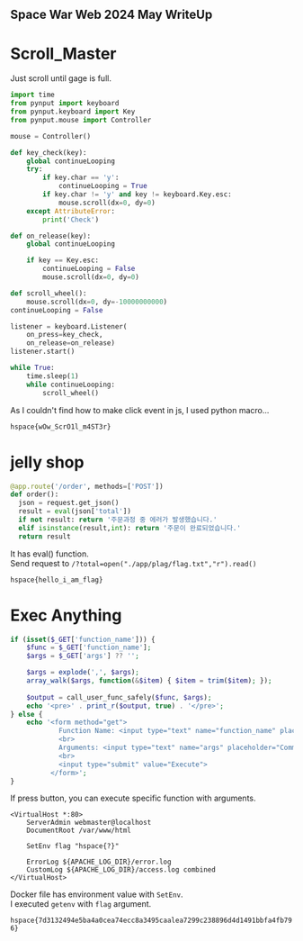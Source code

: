 ## Space War Web 2024 May WriteUp 
# **Scroll_Master**
Just scroll until gage is full.   

```python
import time
from pynput import keyboard
from pynput.keyboard import Key
from pynput.mouse import Controller

mouse = Controller()

def key_check(key):
	global continueLooping
	try:
		if key.char == 'y':
			continueLooping = True
		if key.char != 'y' and key != keyboard.Key.esc:
			mouse.scroll(dx=0, dy=0)
	except AttributeError:
		print('Check')

def on_release(key):
	global continueLooping

	if key == Key.esc:
		continueLooping = False
		mouse.scroll(dx=0, dy=0)

def scroll_wheel():
	mouse.scroll(dx=0, dy=-10000000000)
continueLooping = False

listener = keyboard.Listener(
    on_press=key_check,
    on_release=on_release)
listener.start()

while True:
	time.sleep(1)
	while continueLooping:
		scroll_wheel()
```
As I couldn't find how to make click event in js, I used python macro...    
   
`hspace{wOw_ScrO1l_m4ST3r}`

# **jelly shop**
```python
@app.route('/order', methods=['POST'])
def order():
  json = request.get_json()
  result = eval(json['total'])
  if not result: return '주문과정 중 에러가 발생했습니다.'
  elif isinstance(result,int): return '주문이 완료되었습니다.'
  return result
```
It has eval() function.   
Send request to `/?total=open("./app/plag/flag.txt","r").read()`   

`hspace{hello_i_am_flag}`

# **Exec Anything**
```php
if (isset($_GET['function_name'])) {
    $func = $_GET['function_name'];
    $args = $_GET['args'] ?? '';

    $args = explode(',', $args);
    array_walk($args, function(&$item) { $item = trim($item); });
    
    $output = call_user_func_safely($func, $args);
    echo '<pre>' . print_r($output, true) . '</pre>';
} else {
    echo '<form method="get">
            Function Name: <input type="text" name="function_name" placeholder="Enter function name">
            <br>
            Arguments: <input type="text" name="args" placeholder="Comma-separated arguments">
            <br>
            <input type="submit" value="Execute">
          </form>';
}
```
If press button, you can execute specific function with arguments.    
```docker
<VirtualHost *:80>
    ServerAdmin webmaster@localhost
    DocumentRoot /var/www/html

    SetEnv flag "hspace{?}"

    ErrorLog ${APACHE_LOG_DIR}/error.log
    CustomLog ${APACHE_LOG_DIR}/access.log combined
</VirtualHost>
```
Docker file has environment value with `SetEnv`.   
I executed `getenv` with `flag` argument.   

`hspace{7d3132494e5ba4a0cea74ecc8a3495caalea7299c238896d4d1491bbfa4fb796}`